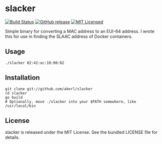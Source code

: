slacker
=========

[![Build Status](https://img.shields.io/travis/com/amylum/slacker.svg)](https://travis-ci.com/amylum/slacker)
[![GitHub release](https://img.shields.io/github/release/akerl/slacker.svg)](https://github.com/akerl/slacker/releases)
[![MIT Licensed](https://img.shields.io/badge/license-MIT-green.svg)](https://tldrlegal.com/license/mit-license)

Simple binary for converting a MAC address to an EUI-64 address. I wrote this for use in finding the SLAAC address of Docker containers.

## Usage

```
./slacker 02:42:ac:10:00:02
```

## Installation

```
git clone git://github.com/akerl/slacker
cd slacker
go build
# Optionally, move ./slacker into your $PATH somewhere, like /usr/local/bin
```

## License

slacker is released under the MIT License. See the bundled LICENSE file for details.

